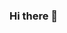 ### Hi there 👋

<!--
Hey hey! What am I up to now? After taking a stroll through the metaverse and developing various experiences for it, I'm currently working on and leading virtual reality projects. If you want to know more, feel free to reach out!
